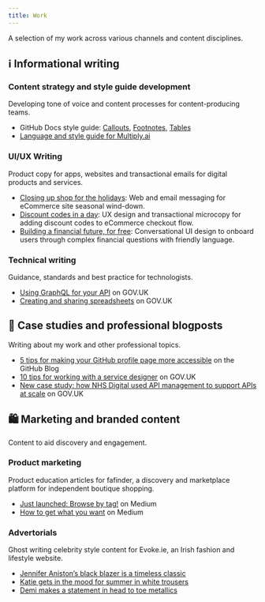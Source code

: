 ```yaml
---
title: Work
---
```


<link rel="stylesheet" href="/../style.css">

A selection of my work across various channels and content disciplines. 

## ℹ️ Informational writing

### Content strategy and style guide development
Developing tone of voice and content processes for content-producing teams. 

* GitHub Docs style guide: [Callouts](https://docs.github.com/en/contributing/style-guide-and-content-model/style-guide#callouts), [Footnotes](https://docs.github.com/en/contributing/style-guide-and-content-model/style-guide#footnotes), [Tables](https://docs.github.com/en/contributing/style-guide-and-content-model/style-guide#tables)
* [Language and style guide for Multiply.ai](multiply-language-style.md)

### UI/UX Writing
Product copy for apps, websites and transactional emails for digital products and services. 

* [Closing up shop for the holidays](daye-closing-shop.md): Web and email messaging for eCommerce site seasonal wind-down.
* [Discount codes in a day](discount-codes.md): UX design and transactional microcopy for adding discount codes to eCommerce checkout flow.
* [Building a financial future, for free](multiply-conversational-design.md): Conversational UI design to onboard users through complex financial questions with friendly language.


### Technical writing
Guidance, standards and best practice for technologists.

* [Using GraphQL for your API](https://www.gov.uk/guidance/using-graphql-for-your-api) on GOV.UK
* [Creating and sharing spreadsheets](https://www.gov.uk/guidance/creating-and-sharing-spreadsheets) on GOV.UK


## 💼 Case studies and professional blogposts
Writing about my work and other professional topics. 

* [5 tips for making your GitHub profile page more accessible](https://github.blog/2023-10-26-5-tips-for-making-your-github-profile-page-accessible/) on the GitHub Blog
* [10 tips for working with a service designer](https://services.blog.gov.uk/2022/04/25/10-tips-for-working-with-a-service-designer/) on GOV.UK
* [New case study: how NHS Digital used API management to support APIs at scale](https://technology.blog.gov.uk/2022/03/11/new-case-study-how-nhs-digital-used-api-management-to-support-apis-at-scale/) on GOV.UK


## 🛍️ Marketing and branded content
Content to aid discovery and engagement. 

### Product marketing
Product education articles for fafinder, a discovery and marketplace platform for independent boutique shopping.

* [Just launched: Browse by tag!](https://medium.com/fafinder/just-launched-browse-by-tag-55a92f4f3a18) on Medium
* [How to get what you want](https://medium.com/fafinder/find-what-you-want-with-fotocon-95b0aa3573ea) on Medium

### Advertorials
Ghost writing celebrity style content for Evoke.ie, an Irish fashion and lifestyle website.

* [Jennifer Aniston’s black blazer is a timeless classic](https://evoke.ie/2017/04/14/uncategorised/jennifer-anistons-black-blazer)
* [Katie gets in the mood for summer in white trousers](https://evoke.ie/2017/04/26/evoke/katie-holmes-white-trousers)
* [Demi makes a statement in head to toe metallics](https://evoke.ie/2017/03/08/evoke/demi-lovatos-metallic-outfit)
